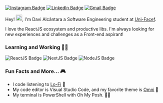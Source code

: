 [![Instagram Badge](https://img.shields.io/badge/Instagram-E4405F?style=for-the-badge&logo=instagram&logoColor=white)](https://www.instagram.com/davialcantara__/)
[![LinkedIn Badge](https://img.shields.io/badge/LinkedIn-0077B5?style=for-the-badge&logo=linkedin&logoColor=white)](https://www.linkedin.com/in/divinurised)
[![Gmail Badge](https://img.shields.io/badge/Gmail-D14836?style=for-the-badge&logo=gmail&logoColor=white)](mailto:dxvialcantara@gmail.com)

Hey! <img src="https://raw.githubusercontent.com/kaueMarques/kaueMarques/master/hi.gif" width="20px">, I'm Davi Alcântara a Software Engineering student at [Uni-Facef](https://www.unifacef.com.br/).

I love the ReactJS ecosystem and productive libs. I'm always looking for new experiences and challenges as a Front-end aspirant!

### Learning and Working 👨‍💻

![ReactJS Badge](https://img.shields.io/badge/React-000000?style=for-the-badge&logo=react&logoColor=white) ![NextJS Badge](https://img.shields.io/badge/next.js-000000?style=for-the-badge&logo=nextdotjs&logoColor=white) ![NodeJS Badge](https://img.shields.io/badge/Node.js-000000?style=for-the-badge&logo=nodedotjs&logoColor=white)

### Fun Facts and More... 🎮

- I code listening to [Lo-Fi](https://youtu.be/5qap5aO4i9A) 🎵
- My code editor is Visual Studio Code, and my favorite theme is [Omni](https://github.com/getomni) 💅
- My terminal is PowerShell with Oh My Posh. 👨‍💻
